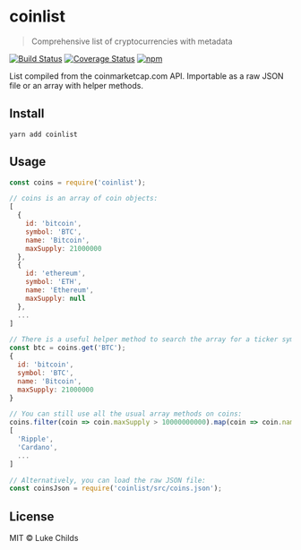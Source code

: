 # coinlist

> Comprehensive list of cryptocurrencies with metadata

[![Build Status](https://travis-ci.org/lukechilds/coinlist.svg?branch=master)](https://travis-ci.org/lukechilds/coinlist)
[![Coverage Status](https://coveralls.io/repos/github/lukechilds/coinlist/badge.svg?branch=master)](https://coveralls.io/github/lukechilds/coinlist?branch=master)
[![npm](https://img.shields.io/npm/v/coinlist.svg)](https://www.npmjs.com/package/coinlist)

List compiled from the coinmarketcap.com API. Importable as a raw JSON file or an array with helper methods.

## Install

```shell
yarn add coinlist
```

## Usage

```js
const coins = require('coinlist');

// coins is an array of coin objects:
[
  {
    id: 'bitcoin',
    symbol: 'BTC',
    name: 'Bitcoin',
    maxSupply: 21000000
  },
  {
    id: 'ethereum',
    symbol: 'ETH',
    name: 'Ethereum',
    maxSupply: null
  },
  ...
]

// There is a useful helper method to search the array for a ticker symbol:
const btc = coins.get('BTC');
{
  id: 'bitcoin',
  symbol: 'BTC',
  name: 'Bitcoin',
  maxSupply: 21000000
}

// You can still use all the usual array methods on coins:
coins.filter(coin => coin.maxSupply > 10000000000).map(coin => coin.name);
[
  'Ripple',
  'Cardano',
  ...
]

// Alternatively, you can load the raw JSON file:
const coinsJson = require('coinlist/src/coins.json');
```

## License

MIT © Luke Childs
